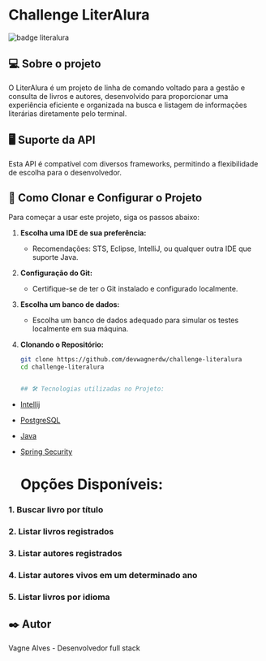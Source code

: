 #  Challenge LiterAlura
![badge literalura](https://github.com/devwagnerdw/challenge-literalura/assets/103940637/a5c22d89-8e81-4f9d-8c04-792f21b105bf)


## 💻 Sobre o projeto
O LiterAlura é um projeto de linha de comando voltado para a gestão e consulta de livros e autores, desenvolvido para proporcionar uma experiência eficiente e organizada na busca e listagem de informações literárias diretamente pelo terminal.

## 🖥️ Suporte da API
Esta API é compatível com diversos frameworks, permitindo a flexibilidade de escolha para o desenvolvedor.

## 🚀 Como Clonar e Configurar o Projeto

Para começar a usar este projeto, siga os passos abaixo:
1. **Escolha uma IDE de sua preferência:**
   - Recomendações: STS, Eclipse, IntelliJ, ou qualquer outra IDE que suporte Java.

2. **Configuração do Git:**
   - Certifique-se de ter o Git instalado e configurado localmente.

3. **Escolha um banco de dados:**
   - Escolha um banco de dados adequado para simular os testes localmente em sua máquina.

4. **Clonando o Repositório:**
   ```bash
   git clone https://github.com/devwagnerdw/challenge-literalura 
   cd challenge-literalura


   ## 🛠️ Tecnologias utilizadas no Projeto:

- [Intellij](https://www.jetbrains.com/pt-br/idea/)
- [PostgreSQL](https://www.postgresql.org//)
- [Java](https://www.java.com/pt-BR/)
- [Spring Security](https://start.spring.io/)

  # Opções Disponíveis:

### 1. Buscar livro por título
### 2. Listar livros registrados
### 3. Listar autores registrados
### 4. Listar autores vivos em um determinado ano
### 5. Listar livros por idioma

## ✒️ Autor
Vagne Alves - Desenvolvedor full stack

